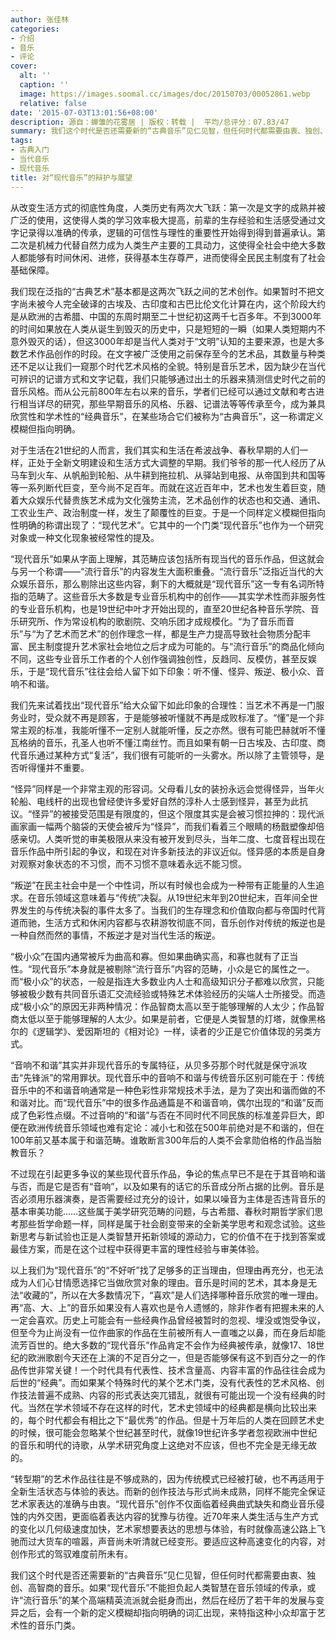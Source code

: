 ```yaml
---
author: 张佳林
categories:
- 介绍
- 音乐
- 评论
cover:
  alt: ''
  caption: ''
  image: https://images.soomal.cc/images/doc/20150703/00052861.webp
  relative: false
date: '2015-07-03T13:01:56+08:00'
description: 源自：蝉雏的花雾居 | 版权：转载 |  平均/总评分：07.83/47
summary: 我们这个时代是否还需要新的“古典音乐”见仁见智，但任何时代都需要由衷、独创、高智商的音乐。如果“现代音乐”不能担负起人类智慧在音乐领域的传承，或许“流行音乐”的某个高端精英流派就会挺身而出，然后在经历了若干年的发展与变异之后，会有一个新的定义模糊却指向明确的词汇出现，来特指这种小众却富于艺术性的音乐门类……
tags:
- 古典入门
- 当代音乐
- 现代音乐
title: 对“现代音乐”的辩护与展望
---
```


从改变生活方式的彻底性角度，人类历史有两次大飞跃：第一次是文字的成熟并被广泛的使用，这使得人类的学习效率极大提高，前辈的生存经验和生活感受通过文字记录得以准确的传承，逻辑的可信性与理性的重要性开始得到得到普遍承认。第二次是机械力代替自然力成为人类生产主要的工具动力，这使得全社会中绝大多数人都能够有时间休闲、进修，获得基本生存尊严，进而使得全民民主制度有了社会基础保障。

我们现在泛指的“古典艺术”基本都是这两次飞跃之间的艺术创作。如果暂时不把文字尚未被今人完全破译的古埃及、古印度和古巴比伦文化计算在内，这个阶段大约是从欧洲的古希腊、中国的东周时期至二十世纪初这两千七百多年。不到3000年的时间如果放在人类从诞生到毁灭的历史中，只是短短的一瞬（如果人类短期内不意外毁灭的话），但这3000年却是当代人类对于“文明”认知的主要来源，也是大多数艺术作品创作的时段。在文字被广泛使用之前保存至今的艺术品，其数量与种类还不足以让我们一窥那个时代艺术风格的全貌。特别是音乐艺术，因为缺少在当代可辨识的记谱方式和文字记载，我们只能够通过出土的乐器来猜测信史时代之前的音乐风格。而从公元前800年左右以来的音乐，学者们已经可以通过文献和考古进行相当详尽的研究，那些早期音乐的风格、乐器、记谱法等等传承至今，成为兼具欣赏性和学术性的“经典音乐”，在某些场合它们被称为“古典音乐”，这一称谓定义模糊但指向明确。

对于生活在21世纪的人而言，我们其实和生活在希波战争、春秋早期的人们一样，正处于全新文明建设和生活方式大调整的早期。我们爷爷的那一代人经历了从马车到火车、从帆船到轮船、从牛耕到拖拉机、从驿站到电报、从帝国到共和国等等一系列断代巨变，至今尚不足百年。而就在这近百年中，艺术也发生着巨变，随着大众娱乐代替贵族艺术成为文化强势主流，艺术品创作的状态也和交通、通讯、工农业生产、政治制度一样，发生了颠覆性的巨变。于是一个同样定义模糊但指向性明确的称谓出现了：“现代艺术”。它其中的一个门类“现代音乐”也作为一个研究对象或一种文化现象被经常性的提及。

“现代音乐”如果从字面上理解，其范畴应该包括所有现当代的音乐作品，但这就会与另一个称谓――“流行音乐”的内容发生大面积重叠。“流行音乐”泛指近当代的大众娱乐音乐，那么剔除出这些内容，剩下的大概就是“现代音乐”这一专有名词所特指的范畴了。这些音乐大多数是专业音乐机构中的创作――其实学术性而非服务性的专业音乐机构，也是19世纪中叶才开始出现的，直至20世纪各种音乐学院、音乐研究所、作为常设机构的歌剧院、交响乐团才成规模化。“为了音乐而音乐”与“为了艺术而艺术”的创作理念一样，都是生产力提高导致社会物质分配丰富、民主制度提升艺术家社会地位之后才成为可能的。与“流行音乐”的商品化倾向不同，这些专业音乐工作者的个人创作强调独创性，反趋同、反模仿，甚至反娱乐，于是“现代音乐”往往会给人留下如下印象：听不懂、怪异、叛逆、极小众、音响不和谐。

我们先来试着找出“现代音乐”给大众留下如此印象的合理性：当艺术不再是一门服务业时，受众就不再是顾客，于是能够被听懂就不再是成败标准了。“懂”是一个非常主观的标准，我能听懂不一定别人就能听懂，反之亦然。很有可能巴赫就听不懂瓦格纳的音乐，孔圣人也听不懂江南丝竹。而且如果有朝一日古埃及、古印度、商代音乐通过某种方式“复活”，我们很有可能听的一头雾水。所以除了主管领导，是否听得懂并不重要。

“怪异”同样是一个非常主观的形容词。父母看儿女的装扮永远会觉得怪异，当年火轮船、电线杆的出现也曾经使许多爱好自然的淳朴人士感到怪异，甚至为此抗议。“怪异”的被接受范围是有限度的，但这个限度其实是会被习惯拉抻的：现代派画家画一幅两个脑袋的天使会被斥为“怪异”，而我们看着三个眼睛的杨戬塑像却倍感亲切。人类听觉的审美极限从来没有被开发到尽头，当年二度、七度音程出现在音乐作品中所引起的争议，和现在对许多新技法的非议近似。怪异感的本质是自身对观察对象状态的不习惯，而不习惯不意味着永远不能习惯。

“叛逆”在民主社会中是一个中性词，所以有时候也会成为一种带有正能量的人生追求。在音乐领域这意味着与“传统”决裂。从19世纪末年到20世纪末，百年间全世界发生的与传统决裂的事件太多了。当我们的生存理念和价值取向都与帝国时代背道而驰，生活方式和休闲内容都与农耕游牧彻底不同，音乐创作对传统的叛逆也是一种自然而然的事情，不叛逆才是对当代生活的叛逆。

“极小众”在国内通常被斥为曲高和寡。但如果曲确实高，和寡也就有了正当性。“现代音乐”本身就是被剔除“流行音乐”内容的范畴，小众是它的属性之一。而“极小众”的状态，一般是指连大多数业内人士和高级知识分子都难以欣赏，只能够被极少数有共同音乐语汇交流经验或特殊艺术体验经历的尖端人士所接受。而造成“极小众”的原因无非两种情况：作品智商太高以至于能够理解的人太少；作品智商太低以至于能够理解的人太少。如果是前者，它便是人类智慧的灯塔，就像黑格尔的《逻辑学》、爱因斯坦的《相对论》一样，读者的少正是它价值体现的另类方式。

“音响不和谐”其实并非现代音乐的专属特征，从贝多芬那个时代就是保守派攻击“先锋派”的常用罪状。现代音乐中的音响不和谐与传统音乐区别可能在于：传统音乐中的不和谐音响通常是一种色彩性非常规技术手法，是为了突出和谐而做的不和谐对比。而“现代音乐”中的很多作品通篇是不和谐音响，偶尔出现的“和谐”反而成了色彩性点缀。不过音响的“和谐”与否在不同时代不同民族的标准差异巨大，即便在欧洲传统音乐领域也难有定论：减小七和弦在500年前绝对是不和谐的，但在100年前又基本属于和谐范畴。谁敢断言300年后的人类不会拿勋伯格的作品当胎教音乐？

不过现在引起更多争议的某些现代音乐作品，争论的焦点早已不是在于其音响和谐与否，而是它是否有“音响”，以及如果有的话它的乐音成分所占据的比例。音乐是否必须用乐器演奏，是否需要经过充分的设计，如果以噪音为主体是否违背音乐的基本审美功能……这些属于美学研究范畴的问题，与古希腊、春秋时期哲学家们思考那些哲学命题一样，同样是属于社会剧变带来的全新美学思考和观念试验。这些新思考与新试验也正是人类智慧开拓新领域的源动力，它的价值不在于找到答案或最佳方案，而是在这个过程中获得更丰富的理性经验与审美体验。

以上我们为“现代音乐”的“不好听”找了足够多的正当理由，但理由再充分，也无法成为人们心甘情愿选择它当做欣赏对象的理由。音乐是时间的艺术，其本身是无法“收藏的”，所以在大多数情况下，“喜欢”是人们选择哪种音乐欣赏的唯一理由。再“高、大、上”的音乐如果没有人喜欢也是令人遗憾的，除非作者有把握未来的人一定会喜欢。历史上可能会有一些经典作品曾经被暂时的忽视、埋没或饱受争议，但至今为止尚没有一位作曲家的作品在生前被所有人一直嗤之以鼻，而在身后却能流芳百世的。绝大多数的“现代音乐”作品肯定不会作为经典被传承，就像17、18世纪的欧洲歌剧今天还在上演的不足百分之一，但是否能够保有这不到百分之一的作品传世非常关键！一个时代具有代表性、技术含量高、内容丰富的作品往往会成为后世的“经典”。而如果某个特殊时代的某个艺术门类，没有代表性的艺术风格、创作技法普遍不成熟、内容的形式表达突兀错乱，就很有可能出现一个没有经典的时代。当然在学术领域不存在这样的时代，艺术史领域中的经典都是横向比较出来的，每个时代都会有相比之下“最优秀”的作品。但是十万年后的人类在回顾艺术史的时候，很可能会忽略某个世纪甚至时代，就像19世纪许多学者忽视欧洲中世纪的音乐和明代的诗歌，从学术研究角度上这绝对不应该，但也不完全是无缘无故的。

“转型期”的艺术作品往往是不够成熟的，因为传统模式已经被打破，也不再适用于全新生活状态与体验的表达。而新的创作技法与形式尚未成熟，同样不能完全保证艺术家表达的准确与由衷。“现代音乐”创作不仅面临着经典曲式缺失和商业音乐侵蚀的内外交困，更面临着表达内容的犹豫与彷徨。近70年来人类生活与生产方式的变化以几何级速度加快，艺术家想要表达的思想与体验，有时就像高速公路上飞驰而过大货车的喧嚣，声音尚未听清就已经变形。要适应这种高速变化的内容，对创作形式的驾驭难度前所未有。

我们这个时代是否还需要新的“古典音乐”见仁见智，但任何时代都需要由衷、独创、高智商的音乐。如果“现代音乐”不能担负起人类智慧在音乐领域的传承，或许“流行音乐”的某个高端精英流派就会挺身而出，然后在经历了若干年的发展与变异之后，会有一个新的定义模糊却指向明确的词汇出现，来特指这种小众却富于艺术性的音乐门类。